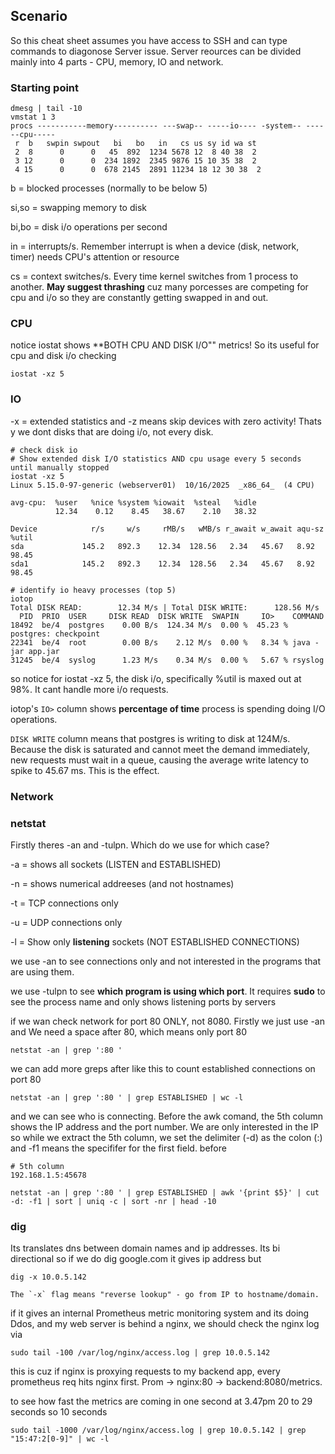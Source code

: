 ## Scenario
So this cheat sheet assumes you have access to SSH and can type commands to diagonose Server issue. Server reources can be divided mainly
into 4 parts - CPU, memory, IO and network. 

### Starting point
```
dmesg | tail -10
vmstat 1 3
procs -----------memory---------- ---swap-- -----io---- -system-- ------cpu-----
 r  b   swpin swpout   bi   bo   in   cs us sy id wa st
 2  8      0      0   45  892  1234 5678 12  8 40 38  2
 3 12      0      0  234 1892  2345 9876 15 10 35 38  2
 4 15      0      0  678 2145  2891 11234 18 12 30 38  2
```
b = blocked processes (normally to be below 5)

si,so = swapping memory to disk

bi,bo = disk i/o operations per second 

in = interrupts/s. Remember interrupt is when a device (disk, network, timer) needs CPU's attention or resource

cs = context switches/s. Every time kernel switches from 1 process to another. **May suggest thrashing** cuz many porcesses are competing
for cpu and i/o so they are constantly getting swapped in and out.

### CPU
notice iostat shows **BOTH CPU AND DISK I/O"" metrics! So its useful for cpu and disk i/o checking 
```
iostat -xz 5
```

### IO
-x = extended statistics and -z means skip devices with zero activity! Thats y we dont disks that are doing i/o, not every disk.
```
# check disk io
# Show extended disk I/O statistics AND cpu usage every 5 seconds until manually stopped
iostat -xz 5
Linux 5.15.0-97-generic (webserver01)  10/16/2025  _x86_64_  (4 CPU)

avg-cpu:  %user   %nice %system %iowait  %steal   %idle
          12.34    0.12    8.45   38.67    2.10   38.32

Device            r/s     w/s     rMB/s   wMB/s r_await w_await aqu-sz  %util
sda             145.2   892.3    12.34  128.56   2.34   45.67   8.92   98.45
sda1            145.2   892.3    12.34  128.56   2.34   45.67   8.92   98.45

# identify io heavy processes (top 5)
iotop
Total DISK READ:        12.34 M/s | Total DISK WRITE:      128.56 M/s
  PID  PRIO  USER     DISK READ  DISK WRITE  SWAPIN     IO>    COMMAND
18492  be/4  postgres    0.00 B/s  124.34 M/s  0.00 %  45.23 % postgres: checkpoint
22341  be/4  root        0.00 B/s    2.12 M/s  0.00 %   8.34 % java -jar app.jar
31245  be/4  syslog      1.23 M/s    0.34 M/s  0.00 %   5.67 % rsyslog
```

so notice for iostat -xz 5, the disk i/o, specifically %util is maxed out at 98%. It cant handle more i/o requests.

iotop's `IO>` column shows **percentage of time** process is spending doing I/O operations.

`DISK WRITE` column means that postgres is writing to disk at 124M/s. Because the disk is saturated and cannot meet the demand immediately, new requests must wait in a queue, causing the average write latency to spike to $45.67\ \text{ms}$. This is the effect.

### Network

### netstat
Firstly theres -an and -tulpn. Which do we use for which case?

-a = shows all sockets (LISTEN and ESTABLISHED)

-n = shows numerical addreeses (and not hostnames)

-t = TCP connections only

-u = UDP connections only

-l = Show only **listening** sockets (NOT ESTABLISHED CONNECTIONS)

we use -an to see connections only and not interested in the programs that are using them.

we use -tulpn to see **which program is using which port**. It requires **sudo** to see the process name and only shows listening
ports by servers

if we wan check network for port 80 ONLY, not 8080. Firstly we just use -an and We need a space after 80, which means only port 80
```
netstat -an | grep ':80 '
```

we can add more greps after like this to count established connections on port 80
```
netstat -an | grep ':80 ' | grep ESTABLISHED | wc -l
```

and we can see who is connecting. Before the awk comand, the 5th column shows the IP address and the port number. We are only interested
in the IP so while we extract the 5th column, we set the delimiter (-d) as the colon (:) and -f1 means the specififer for the first field.
before
```
# 5th column
192.168.1.5:45678
```

```
netstat -an | grep ':80 ' | grep ESTABLISHED | awk '{print $5}' | cut -d: -f1 | sort | uniq -c | sort -nr | head -10
```

### dig
Its translates dns between domain names and ip addresses. Its bi directional so if we do dig google.com it gives ip address but
```
dig -x 10.0.5.142

The `-x` flag means "reverse lookup" - go from IP to hostname/domain.
```

if it gives an internal Prometheus metric monitoring system and its doing Ddos, and my web server is behind a nginx, we should check
the nginx log via
```
sudo tail -100 /var/log/nginx/access.log | grep 10.0.5.142
```
this is cuz if nginx is proxying requests to my backend app, every prometheus req hits nginx first. Prom -> nginx:80 -> backend:8080/metrics.

to see how fast the metrics are coming in one second at 3.47pm 20 to 29 seconds so 10 seconds
```
sudo tail -1000 /var/log/nginx/access.log | grep 10.0.5.142 | grep "15:47:2[0-9]" | wc -l
```

